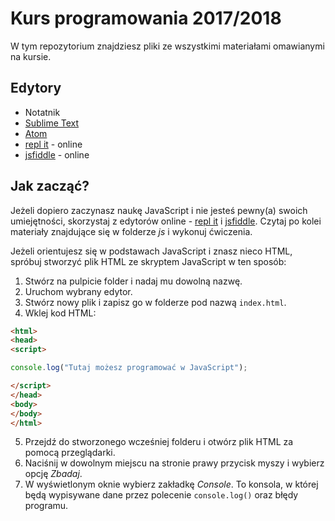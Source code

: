 # Kurs programowania 2017/2018
W tym repozytorium znajdziesz pliki ze wszystkimi materiałami omawianymi na kursie.

## Edytory
* Notatnik
* [Sublime Text](https://www.sublimetext.com/3)
* [Atom](https://atom.io/)
* [repl it](https://repl.it/languages/javascript) - online
* [jsfiddle](https://jsfiddle.net/) - online

## Jak zacząć?
Jeżeli dopiero zaczynasz naukę JavaScript i nie jesteś pewny(a) swoich umiejętności, skorzystaj z edytorów online - [repl it](https://repl.it/languages/javascript) i [jsfiddle](https://jsfiddle.net/). Czytaj po kolei materiały znajdujące się w folderze *js* i wykonuj ćwiczenia.

Jeżeli orientujesz się w podstawach JavaScript i znasz nieco HTML, spróbuj stworzyć plik HTML ze skryptem JavaScript w ten sposób:
1. Stwórz na pulpicie folder i nadaj mu dowolną nazwę.
2. Uruchom wybrany edytor.
3. Stwórz nowy plik i zapisz go w folderze pod nazwą `index.html`.
4. Wklej kod HTML:
```html
<html>
<head>
<script>

console.log("Tutaj możesz programować w JavaScript");

</script>
</head>
<body>
</body>
</html>
```
5. Przejdź do stworzonego wcześniej folderu i otwórz plik HTML za pomocą przeglądarki.
6. Naciśnij w dowolnym miejscu na stronie prawy przycisk myszy i wybierz opcję *Zbadaj*.
7. W wyświetlonym oknie wybierz zakładkę *Console*. To konsola, w której będą wypisywane dane przez polecenie `console.log()` oraz błędy programu.



